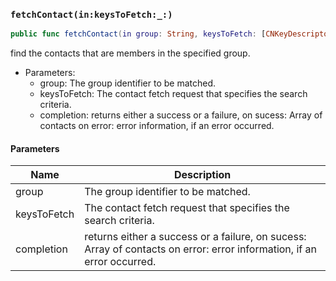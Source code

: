 ### `fetchContact(in:keysToFetch:_:)`

```swift
public func fetchContact(in group: String, keysToFetch: [CNKeyDescriptor] = [CNContactVCardSerialization.descriptorForRequiredKeys()], _ completion: @escaping (Result<[CNContact], Error>) -> Void)
```

find the contacts that are members in the specified group.
- Parameters:
  - group: The group identifier to be matched.
  - keysToFetch: The contact fetch request that specifies the search criteria.
  - completion: returns either a success or a failure,
on sucess: Array  of contacts
on error: error information, if an error occurred.

#### Parameters

| Name | Description |
| ---- | ----------- |
| group | The group identifier to be matched. |
| keysToFetch | The contact fetch request that specifies the search criteria. |
| completion | returns either a success or a failure, on sucess: Array  of contacts on error: error information, if an error occurred. |